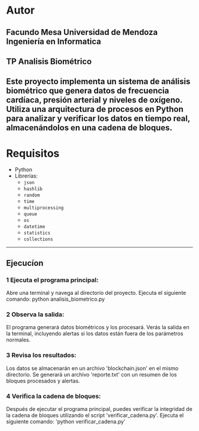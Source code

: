 # Autor 
Facundo Mesa 
Universidad de Mendoza 
Ingeniería en Informatica
---

## TP Analisis Biométrico

Este proyecto implementa un sistema de análisis biométrico que genera datos de frecuencia cardíaca, presión arterial y niveles de oxígeno. Utiliza una arquitectura de procesos en Python para analizar y verificar los datos en tiempo real, almacenándolos en una cadena de bloques.
--- 

# Requisitos
- Python
- Librerías:
  - `json`
  - `hashlib`
  - `random`
  - `time`
  - `multiprocessing`
  - `queue`
  - `os`
  - `datetime`
  - `statistics`
  - `collections`
---

## Ejecucíon 

### 1 Ejecuta el programa principal:

Abre una terminal y navega al directorio del proyecto.
Ejecuta el siguiente comando: python analisis_biometrico.py 

### 2 Observa la salida:

El programa generará datos biométricos y los procesará. Verás la salida en la terminal, incluyendo alertas si los datos están fuera de los parámetros normales.

### 3 Revisa los resultados:

Los datos se almacenarán en un archivo 'blockchain.json' en el mismo directorio.
Se generará un archivo 'reporte.txt' con un resumen de los bloques procesados y alertas.

### 4 Verifica la cadena de bloques:

Después de ejecutar el programa principal, puedes verificar la integridad de la cadena de bloques utilizando el script 'verificar_cadena.py'.
Ejecuta el siguiente comando:
'python verificar_cadena.py'